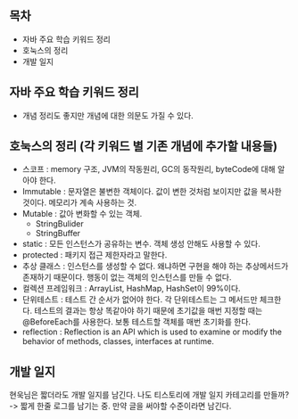 ## 목차 
- 자바 주요 학습 키워드 정리
- 호눅스의 정리
- 개발 일지 

## 자바 주요 학습 키워드 정리
- 개념 정리도 좋지만 개념에 대한 의문도 가질 수 있다. 

## 호눅스의 정리 (각 키워드 별 기존 개념에 추가할 내용들)
- 스코프  : memory 구조, JVM의 작동원리, GC의 동작원리, byteCode에 대해 알아야 한다. 
- Immutable : 문자열은 불변한 객체이다. 값이 변한 것처럼 보이지만 값을 복사한 것이다. 메모리가 계속 사용하는 것.
- Mutable : 값아 변화할 수 있는 객체.
    - StringBulider
    - StringBuffer
- static : 모든 인스턴스가 공유하는 변수. 객체 생성 안해도 사용할 수 있다.
- protected : 패키지 접근 제한자라고 말한다. 
- 추상 클래스 : 인스턴스를 생성할 수 없다. 왜냐하면 구현을 해야 하는 추상메서드가 존재하기 때문이다. 행동이 없는 객체의 인스턴스를 만들 수 없다.
- 컬렉션 프레임워크 : ArrayList, HashMap, HashSet이 99%이다. 
- 단위테스트 : 테스트 간 순서가 없어야 한다. 각 단위테스트는 그 메서드만 체크한다. 테스트의 결과는 항상 똑같아야 하기 때문에 초기값을 매번 지정할 때는 @BeforeEach를 사용한다. 보통 테스트할 객체를 매번 초기화를 한다. 
- reflection : Reflection is an API which is used to examine or modify the behavior of methods, classes, interfaces at runtime.


## 개발 일지
현욱님은 짧더라도 개발 일지를 남긴다.
나도 티스토리에 개발 일지 카테고리를 만들까? -> 짧게 한줄 로그를 남기는 중. 만약 글을 써야할 수준이라면 남긴다.  